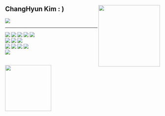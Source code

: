 
<!--
**yunieom/yunieom** is a ✨ _special_ ✨ repository because its `README.md` (this file) appears on your GitHub profile.

Here are some ideas to get you started:

- 🔭 I’m currently working on ...
- 🌱 I’m currently learning ...
- 👯 I’m looking to collaborate on ...
- 🤔 I’m looking for help with ...
- 💬 Ask me about ...
- 📫 How to reach me: ...
- 😄 Pronouns: ...
- ⚡ Fun fact: ...
-->


<!-- https://velog.io/@seondal/Github-Readme-%EA%BE%B8%EB%AF%B8%EA%B8%B0-%EC%B4%9D%EC%A0%95%EB%A6%AC#%EC%99%84%EC%84%B1 -->

<div align="">
  
  
<a href="https://github.com/ChangHyun92/github-readme-stats">
  <img height=200 align="right" src="https://github-readme-stats.vercel.app/api?username=ChangHyun92&show_icons=true&theme=neon&rank_icon=github" />
</a>
  
  ## ChangHyun Kim  : )
<a href="https://www.notion.so/ChangHyun-Kim-f77881a2c0804a83b95b95ffde941880](https://www.notion.so/changhyunkim/Backend-Developer-8875cd6a5a0e4b8da28373d9267c9b0f">
<img src="https://img.shields.io/badge/Portfolio-ffffff?style=for-the-badge&logo=notion&logoColor=black"/></a><br>
<!-- <a href="https://kimchanghyun.tistory.com"><img src="https://img.shields.io/badge/changhyun.log-3DDC84?style=for-the-badge&logo=tistory&logoColor=white"/></a><br>
<img align="bottom" width="110" src="https://user-images.githubusercontent.com/130543414/283773842-aab8112f-e24a-4f42-86ea-04df4ac2926b.gif"/> -->





  ---
<img src="https://img.shields.io/badge/Java-E34F26?style=flat&logo=java&logoColor=white"/>
<img src="https://img.shields.io/badge/Jpa-E34F26?style=flat&logo=jpa&logoColor=white"/>
<img src="https://img.shields.io/badge/SpringBoot-E34F26?style=flat&logo=springboot&logoColor=white"/>
<img src="https://img.shields.io/badge/Node.js-339933?style=flat&logo=nodedotjs&logoColor=white"/>
<img src="https://img.shields.io/badge/Javascript-F7DF1E?style=flat&logo=javascript&logoColor=black"/> 
<br>
<img src="https://img.shields.io/badge/Express-000000?style=flat&logo=express&logoColor=white"/>  
<img src="https://img.shields.io/badge/MySQL-4479A1?style=flat&logo=mysql&logoColor=white"/>
<img src="https://img.shields.io/badge/postgreSQL-289ddf?style=flat&logo=postgreSQL&logoColor=white"/>
<br>
<img src="https://img.shields.io/badge/Slack-E34F26?style=flat&logo=HTML5&logoColor=white" />
<img src="https://img.shields.io/badge/Trello-0052CC?style=flat&logo=Trello&logoColor=white" />
<img src="https://img.shields.io/badge/Git-F05032?style=flat&logo=Git&logoColor=white" />
<img src="https://img.shields.io/badge/GitHub-181717?style=flat&logo=GitHub&logoColor=white" />
<br>
<img src="https://img.shields.io/badge/Postman-f05032?style=flat&logo=postman&logoColor=white" />
<br>
<br>
<br>
<a href="mailto:kchangh92@gmail.com"><img align="bottom" width="150" src="https://img.shields.io/badge/mail to me-0a3711?style=flat&logo=Gmail&logoColor=white"/></a>

</div>
